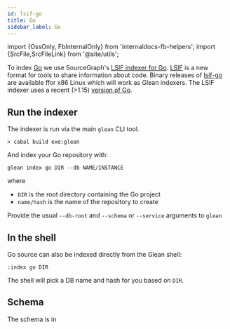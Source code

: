 ```yaml
---
id: lsif-go
title: Go
sidebar_label: Go
---
```


import {OssOnly, FbInternalOnly} from 'internaldocs-fb-helpers';
import {SrcFile,SrcFileLink} from '@site/utils';

To index [Go](https://go.dev/) we use SourceGraph's [LSIF indexer for Go](https://github.com/sourcegraph/lsif-go). [LSIF](https://lsif.dev) is a new format for tools to share information about code. Binary releases of [lsif-go](https://github.com/sourcegraph/lsif-go/releases) are available ffor x86 Linux which will work as Glean indexers. The LSIF indexer uses a recent (>1.15) [version of Go](https://go.dev/dl/).

## Run the indexer

The indexer is run via the main `glean` CLI tool.

```
> cabal build exe:glean
```

And index your Go repository with:
```
glean index go DIR --db NAME/INSTANCE
```

where

* `DIR` is the root directory containing the Go project
* `name/hash` is the name of the repository to create

Provide the usual `--db-root` and `--schema` or `--service` arguments
to `glean`

## In the shell

Go source can also be indexed directly from the Glean shell:

```
:index go DIR
```

The shell will pick a DB name and hash for you based on `DIR`.

## Schema

The schema is in <SrcFile file="glean/schema/source/lsif.angle" />
